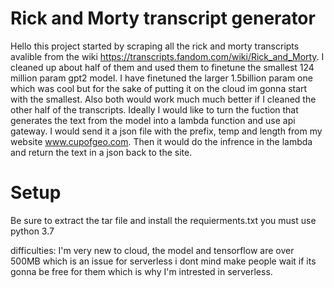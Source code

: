 # Rick and Morty transcript generator
Hello this project started by scraping all the rick and morty transcripts avalible from the wiki https://transcripts.fandom.com/wiki/Rick_and_Morty. I cleaned up about half of them and used them to finetune the smallest 124 million param gpt2 model. I have finetuned the larger 1.5billion param one which was cool but for the sake of putting it on the cloud im gonna start with the smallest. Also both would work much much better if I cleaned the other half of the transcripts. Ideally I would like to turn the fuction that generates the text from the model into a lambda function and use api gateway. I would send it a json file with the prefix, temp and length from my website www.cupofgeo.com. Then it would do the infrence in the lambda and return the text in a json back to the site.

# Setup
Be sure to extract the tar file and install the requierments.txt you must use python 3.7 

difficulties: I'm very new to cloud, the model and tensorflow are over 500MB which is an issue for serverless i dont mind make people wait if its gonna be free for them which is why I'm intrested in serverless.
